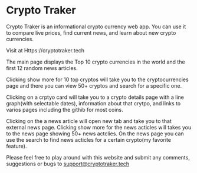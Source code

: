 # Crypto Traker
Crypto Traker is an informational crypto currency web app. You can use it to compare live prices, find current news, and learn about new crypto currencies.

Visit at Https://cryptotraker.tech

The main page displays the Top 10 crypto currencies in the world and the first 12 random news articles.

Clicking show more for 10 top cryptos will take you to the cryptocurrencies page and there you can view 50+ cryptos and search for a specific one.

Clicking on a crptyo card will take you to a crypto details page with a line graph(with selectable dates), information about that crytpo, and links to varios pages including the githib for most coins.

Clicking on the a news article will open new tab and take you to that external news page. Clicking show more for the news acticles will takes you to the news page showing 50+ news actclies. On the news page you can use the search to find news acticles for a certain crypto(my favorite feature).

Please feel free to play around with this website and submit any comments, suggestions or bugs to support@cryptotraker.tech

